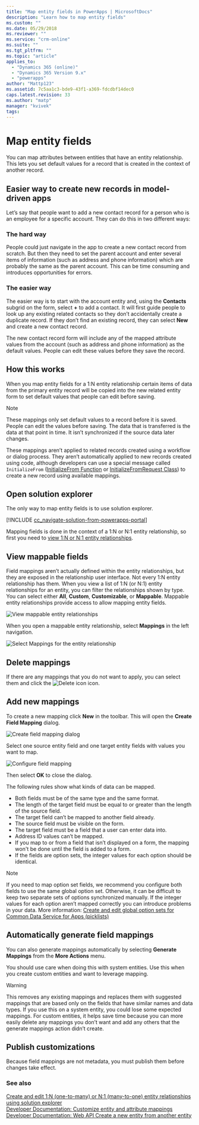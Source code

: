 ```yaml
---
title: "Map entity fields in PowerApps | MicrosoftDocs"
description: "Learn how to map entity fields"
ms.custom: ""
ms.date: 05/29/2018
ms.reviewer: ""
ms.service: "crm-online"
ms.suite: ""
ms.tgt_pltfrm: ""
ms.topic: "article"
applies_to: 
  - "Dynamics 365 (online)"
  - "Dynamics 365 Version 9.x"
  - "powerapps"
author: "Mattp123"
ms.assetid: 7c5aa1c3-bde9-43f1-a369-fdcdbf14dec0
caps.latest.revision: 33
ms.author: "matp"
manager: "kvivek"
tags: 
---
```

# Map entity fields
 
You can map attributes between entities that have an entity relationship. This lets you set default values for a record that is created in the context of another record. 

## Easier way to create new records in model-driven apps

Let’s say that people want to add a new contact record for a person who is an employee for a specific account. They can do this in two different ways:  
  
### The hard way

People could just navigate in the app to create a new contact record from scratch. But then they need to set the parent account and enter several items of information (such as address and phone information) which are probably the same as the parent account. This can be time consuming and introduces opportunities for errors.  
  
### The easier way

The easier way is to start with the account entity and, using the **Contacts** subgrid on the form, select **+** to add a contact. It will first guide people to look up any existing related contacts so they don’t accidentally create a duplicate record. If they don’t find an existing record, they can select **New** and create a new contact record. 

The new contact record form will include any of the mapped attribute values from the account (such as address and phone information) as the default values. People can edit these values before they save the record.

## How this works

When you map entity fields for a 1:N entity relationship certain items of data from the primary entity record will be copied into the new related entity form to set default values that people can edit before saving.
 
  
> [!NOTE]
> These mappings only set default values to a record before it is saved. People can edit the values before saving. The data that is transferred is the data at that point in time. It isn’t synchronized if the source data later changes.
>   
> These mappings aren’t applied to related records created using a workflow or dialog process. They aren’t automatically applied to new records created using code, although developers can use a special message called `InitializeFrom` ([InitializeFrom Function](/dynamics365/customer-engagement/web-api/initializefrom?view=dynamics-ce-odata-9) or [InitializeFromRequest Class](/dotnet/api/microsoft.crm.sdk.messages.initializefromrequest?view=dynamics-general-ce-9)) to create a new record using available mappings.  

## Open solution explorer

The only way to map entity fields is to use solution explorer.

[!INCLUDE [cc_navigate-solution-from-powerapps-portal](../../includes/cc_navigate-solution-from-powerapps-portal.md)]
  
Mapping fields is done in the context of a 1:N or N:1 entity relationship, so first you need to [view 1:N or N:1 entity relationships](create-edit-1n-relationships-solution-explorer.md#view-entity-relationships).

## View mappable fields

Field mappings aren’t actually defined within the entity relationships, but they are exposed in the relationship user interface. Not every 1:N entity relationship has them. When you view a list of 1:N (or N:1) entity relationships for an entity, you can filter the relationships shown by type. You can select either **All**, **Custom**, **Customizable**, or **Mappable**. Mappable entity relationships provide access to allow mapping entity fields. 

![View mappable entity relationships](media/mappable-entity-relationships.png) 

When you open a mappable entity relationship, select **Mappings** in the left navigation.

![Select Mappings for the entity relationship](media/map-entity-fields-ui-solution-explorer.png)

## Delete mappings

If there are any mappings that you do not want to apply, you can select them and click the ![Delete icon](media/delete.gif) icon.

## Add new mappings

To create a new mapping click **New** in the toolbar. This will open the **Create Field Mapping** dialog.

![Create field mapping dialog](media/create-field-mapping-dialog.png)

Select one source entity field and one target entity fields with values you want to map. 

![Configure field mapping](media/configure-field-mapping.png)

Then select **OK** to close the dialog.

The following rules show what kinds of data can be mapped.  
  
- Both fields must be of the same type and the same format.  
- The length of the target field must be equal to or greater than the length of the source field.  
- The target field can’t be mapped to another field already.  
- The source field must be visible on the form.  
- The target field must be a field that a user can enter data into.  
- Address ID values can’t be mapped.
- If you map to or from a field that isn’t displayed on a form, the mapping won't be done until the field is added to a form.
- If the fields are option sets, the integer values for each option should be identical.  
  
> [!NOTE]
>  If you need to map option set fields, we recommend you configure both fields to use the same global option set. Otherwise, it can be difficult to keep two separate sets of options synchronized manually. If the integer values for each option aren’t mapped correctly you can introduce problems in your data. More information: [Create and edit global option sets for Common Data Service for Apps (picklists)](create-edit-global-option-sets.md)  
  
## Automatically generate field mappings  

You can also generate mappings automatically by selecting **Generate Mappings** from the **More Actions** menu.

You should use care when doing this with system entities. Use this when you create custom entities and want to leverage mapping. 

> [!WARNING]
> This removes any existing mappings and replaces them with suggested mappings that are based only on the fields that have similar names and data types. If you use this on a system entity, you could lose some expected mappings. For custom entities, it helps save time because you can more easily delete any mappings you don’t want and add any others that the generate mappings action didn’t create.  


## Publish customizations 

Because field mappings are not metadata, you must publish them before changes take effect. 
<!-- TODO Need a general topic about publishing to link to in situations like this -->

### See also
[Create and edit 1:N (one-to-many) or N:1 (many-to-one) entity relationships using solution explorer](create-edit-1n-relationships-solution-explorer.md)<br />
[Developer Documentation: Customize entity and attribute mappings](/dynamics365/customer-engagement/developer/customize-entity-attribute-mappings)<br />
[Developer Documentation: Web API Create a new entity from another entity](/dynamics365/customer-engagement/developer/webapi/create-entity-web-api#create-a-new-entity-from-another-entity)
